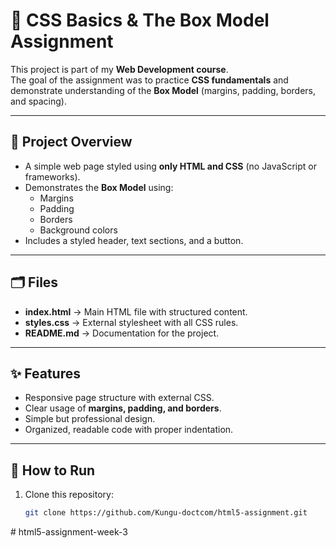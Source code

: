 # 🎨 CSS Basics & The Box Model Assignment

This project is part of my **Web Development course**.  
The goal of the assignment was to practice **CSS fundamentals** and demonstrate understanding of the **Box Model** (margins, padding, borders, and spacing).

---

## 📌 Project Overview
- A simple web page styled using **only HTML and CSS** (no JavaScript or frameworks).
- Demonstrates the **Box Model** using:
  - Margins
  - Padding
  - Borders
  - Background colors
- Includes a styled header, text sections, and a button.

---

## 🗂️ Files
- **index.html** → Main HTML file with structured content.  
- **styles.css** → External stylesheet with all CSS rules.  
- **README.md** → Documentation for the project.  

---

## ✨ Features
- Responsive page structure with external CSS.  
- Clear usage of **margins, padding, and borders**.  
- Simple but professional design.  
- Organized, readable code with proper indentation.  

---

## 🚀 How to Run
1. Clone this repository:
   ```bash
   git clone https://github.com/Kungu-doctcom/html5-assignment.git

#   h t m l 5 - a s s i g n m e n t - w e e k - 3  
 